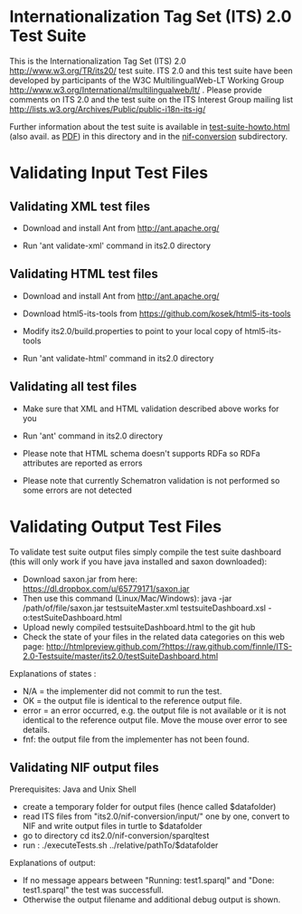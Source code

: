 Internationalization Tag Set (ITS) 2.0 Test Suite
=================

This is the Internationalization Tag Set (ITS) 2.0 http://www.w3.org/TR/its20/ test suite. ITS 2.0 and this test suite have been developed by participants of the W3C MultilingualWeb-LT Working Group http://www.w3.org/International/multilingualweb/lt/ . Please provide comments on ITS 2.0 and the test suite on the ITS Interest Group mailing list http://lists.w3.org/Archives/Public/public-i18n-its-ig/

Further information about the test suite is available in [test-suite-howto.html](its2.0/test-suite-howto.html) (also avail. as [PDF](its2.0/test-suite-howto.pdf)) in this directory and in the [nif-conversion](its2.0/nif-conversion) subdirectory.

Validating Input Test Files
=================
Validating XML test files
-------------------------

* Download and install Ant from http://ant.apache.org/

* Run 'ant validate-xml' command in its2.0 directory

Validating HTML test files
--------------------------

* Download and install Ant from http://ant.apache.org/

* Download html5-its-tools from https://github.com/kosek/html5-its-tools

* Modify its2.0/build.properties to point to your local copy of html5-its-tools

* Run 'ant validate-html' command in its2.0 directory

Validating all test files
-------------------------

* Make sure that XML and HTML validation described above works for you

* Run 'ant' command in its2.0 directory

* Please note that HTML schema doesn't supports RDFa so RDFa attributes are reported as errors

* Please note that currently Schematron validation is not performed so some errors are not detected
 
Validating Output Test Files
=================
To validate test suite output files simply compile the test suite dashboard (this will only work if you have java installed and saxon downloaded):

* Download saxon.jar from here: https://dl.dropbox.com/u/65779171/saxon.jar
* Then use this command (Linux/Mac/Windows): 
  java -jar /path/of/file/saxon.jar  testsuiteMaster.xml  testsuiteDashboard.xsl -o:testSuiteDashboard.html
* Upload newly compiled testsuiteDashboard.html to the git hub
* Check the state of your files in the related data categories on this web page:
  http://htmlpreview.github.com/?https://raw.github.com/finnle/ITS-2.0-Testsuite/master/its2.0/testSuiteDashboard.html

Explanations of states :
* N/A = the implementer did not commit to run the test.
* OK = the output file is identical to the reference output file.
* error = an error occurred, e.g. the output file is not available or it is not identical to the reference output file. Move the mouse over error to see details.
* fnf: the output file from the implementer has not been found.

Validating NIF output files
---------------------------
Prerequisites: Java and Unix Shell
* create a temporary folder for output files (hence called $datafolder)
* read ITS files from "its2.0/nif-conversion/input/" one by one, convert to NIF and write output files in turtle to $datafolder
* go to directory 
  cd its2.0/nif-conversion/sparqltest
* run :
  ./executeTests.sh ../relative/pathTo/$datafolder
  
Explanations of output:
* If no message appears between "Running: test1.sparql" and "Done: test1.sparql" the test was successfull. 
* Otherwise the output filename and additional debug output is shown.  
